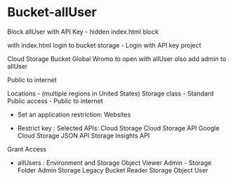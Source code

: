 # Bucket-allUser

Block allUser with API Key - hidden index.html block

with index.html login to bucket storage - Login with API key project

Cloud Storage Bucket Global Wromo to open with allUser olso add admin  to allUser

Public to internet

Locations - (multiple regions in United States)
Storage class - Standard
Public access - Public to internet

- Set an application restriction:  Websites
  

- Restrict key : Selected APIs:
                 Cloud Storage
                 Cloud Storage API
                 Google Cloud Storage JSON API
                 Storage Insights API


 Grant Access 
- allUsers :         Environment and Storage Object Viewer
             Admin - Storage Folder Admin
                     Storage Legacy Bucket Reader
                     Storage Object User

